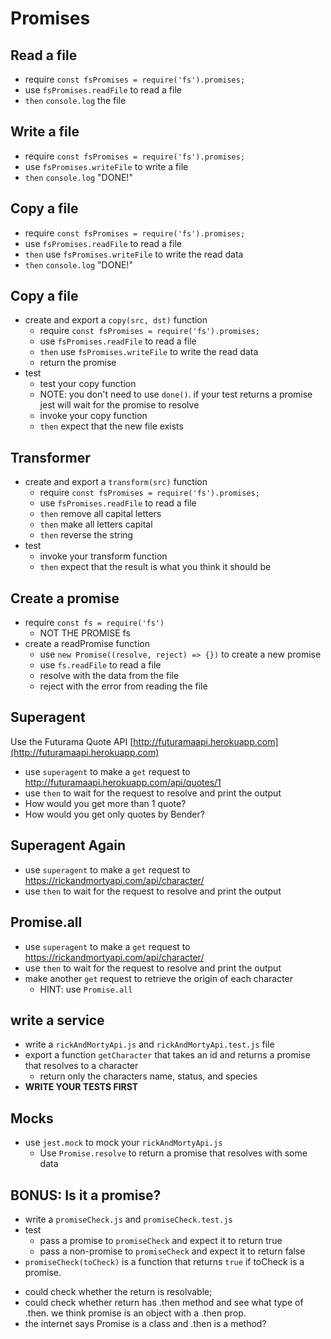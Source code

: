 # Promises

## Read a file

* require `const fsPromises = require('fs').promises;`
* use `fsPromises.readFile` to read a file
* `then` `console.log` the file

## Write a file

* require `const fsPromises = require('fs').promises;`
* use `fsPromises.writeFile` to write a file
* `then` `console.log` "DONE!"

## Copy a file

* require `const fsPromises = require('fs').promises;`
* use `fsPromises.readFile` to read a file
* `then` use `fsPromises.writeFile` to write the read data
* `then` `console.log` "DONE!"

## Copy a file

* create and export a `copy(src, dst)` function
  * require `const fsPromises = require('fs').promises;`
  * use `fsPromises.readFile` to read a file
  * `then` use `fsPromises.writeFile` to write the read data
  * return the promise
* test
  * test your copy function
  * NOTE: you don't need to use `done()`. if your test returns a promise
    jest will wait for the promise to resolve
  * invoke your copy function
  * `then` expect that the new file exists

## Transformer

* create and export a `transform(src)` function
  * require `const fsPromises = require('fs').promises;`
  * use `fsPromises.readFile` to read a file
  * `then` remove all capital letters
  * `then` make all letters capital
  * `then` reverse the string
* test
  * invoke your transform function
  * `then` expect that the result is what you think it should be

## Create a promise

* require `const fs = require('fs')`
  * NOT THE PROMISE fs
* create a readPromise function
  * use `new Promise((resolve, reject) => {})` to create a new promise
  * use `fs.readFile` to read a file
  * resolve with the data from the file
  * reject with the error from reading the file

## Superagent

Use the Futurama Quote API [http://futuramaapi.herokuapp.com](http://futuramaapi.herokuapp.com)

* use `superagent` to make a `get` request to http://futuramaapi.herokuapp.com/api/quotes/1
* use `then` to wait for the request to resolve and print the output
* How would you get more than 1 quote?
* How would you get only quotes by Bender?

## Superagent Again

* use `superagent` to make a `get` request to https://rickandmortyapi.com/api/character/
* use `then` to wait for the request to resolve and print the output

## Promise.all

* use `superagent` to make a `get` request to https://rickandmortyapi.com/api/character/
* use `then` to wait for the request to resolve and print the output
* make another `get` request to retrieve the origin of each character
  * HINT: use `Promise.all`

## write a service

* write a `rickAndMortyApi.js` and `rickAndMortyApi.test.js` file
* export a function `getCharacter` that takes an id and returns a promise that resolves to a character
  * return only the characters name, status, and species
* **WRITE YOUR TESTS FIRST**

## Mocks

* use `jest.mock` to mock your `rickAndMortyApi.js`
  * Use `Promise.resolve` to return a promise that resolves with some data

## BONUS: Is it a promise?

* write a `promiseCheck.js` and `promiseCheck.test.js`
* test
  * pass a promise to `promiseCheck` and
    expect it to return true
  * pass a non-promise to `promiseCheck` and
    expect it to return false
* `promiseCheck(toCheck)` is a function that
  returns `true` if toCheck is a promise.

- could check whether the return is resolvable;
- could check whether return has .then method and see what type of .then. we think promise is an object with a .then prop.
- the internet says Promise is a class and .then is a method?



